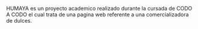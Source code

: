 HUMAYA es un proyecto academico realizado durante la cursada de CODO A CODO el cual trata de una pagina web referente a una comercializadora de dulces. 

